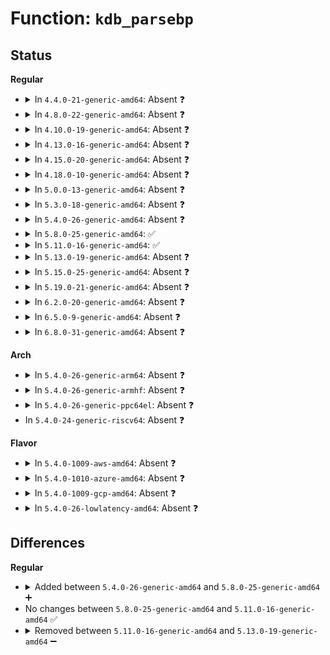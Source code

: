# Function: <code>kdb_parsebp</code>

## Status
<b>Regular</b>
<ul>
<li>
<details>
<summary>In <code>4.4.0-21-generic-amd64</code>: Absent ❓</summary>

```json
{
  "name": "kdb_parsebp",
  "collision_type": "Unique Static",
  "inline_type": "Full",
  "funcs": [
    {
      "addr": 18446744071580129320,
      "name": "kdb_parsebp",
      "external": false,
      "loc": "kernel/debug/kdb/kdb_bp.c:48",
      "file": "kernel/debug/kdb/kdb_bp.c",
      "inline": "not declared, inlined",
      "caller_inline": [
        "kernel/debug/kdb/kdb_bp.c:kdb_bp"
      ],
      "caller_func": []
    }
  ],
  "symbols": []
}
```
</details>
</li>
<li>
<details>
<summary>In <code>4.8.0-22-generic-amd64</code>: Absent ❓</summary>

```json
{
  "name": "kdb_parsebp",
  "collision_type": "Unique Static",
  "inline_type": "Full",
  "funcs": [
    {
      "addr": 18446744071580163121,
      "name": "kdb_parsebp",
      "external": false,
      "loc": "kernel/debug/kdb/kdb_bp.c:48",
      "file": "kernel/debug/kdb/kdb_bp.c",
      "inline": "not declared, inlined",
      "caller_inline": [
        "kernel/debug/kdb/kdb_bp.c:kdb_bp"
      ],
      "caller_func": []
    }
  ],
  "symbols": []
}
```
</details>
</li>
<li>
<details>
<summary>In <code>4.10.0-19-generic-amd64</code>: Absent ❓</summary>

```json
{
  "name": "kdb_parsebp",
  "collision_type": "Unique Static",
  "inline_type": "Full",
  "funcs": [
    {
      "addr": 18446744071580203537,
      "name": "kdb_parsebp",
      "external": false,
      "loc": "kernel/debug/kdb/kdb_bp.c:48",
      "file": "kernel/debug/kdb/kdb_bp.c",
      "inline": "not declared, inlined",
      "caller_inline": [
        "kernel/debug/kdb/kdb_bp.c:kdb_bp"
      ],
      "caller_func": []
    }
  ],
  "symbols": []
}
```
</details>
</li>
<li>
<details>
<summary>In <code>4.13.0-16-generic-amd64</code>: Absent ❓</summary>

```json
{
  "name": "kdb_parsebp",
  "collision_type": "Unique Static",
  "inline_type": "Full",
  "funcs": [
    {
      "addr": 18446744071580211791,
      "name": "kdb_parsebp",
      "external": false,
      "loc": "kernel/debug/kdb/kdb_bp.c:48",
      "file": "kernel/debug/kdb/kdb_bp.c",
      "inline": "not declared, inlined",
      "caller_inline": [
        "kernel/debug/kdb/kdb_bp.c:kdb_bp"
      ],
      "caller_func": []
    }
  ],
  "symbols": []
}
```
</details>
</li>
<li>
<details>
<summary>In <code>4.15.0-20-generic-amd64</code>: Absent ❓</summary>

```json
{
  "name": "kdb_parsebp",
  "collision_type": "Unique Static",
  "inline_type": "Full",
  "funcs": [
    {
      "addr": 18446744071580263119,
      "name": "kdb_parsebp",
      "external": false,
      "loc": "kernel/debug/kdb/kdb_bp.c:48",
      "file": "kernel/debug/kdb/kdb_bp.c",
      "inline": "not declared, inlined",
      "caller_inline": [
        "kernel/debug/kdb/kdb_bp.c:kdb_bp"
      ],
      "caller_func": []
    }
  ],
  "symbols": []
}
```
</details>
</li>
<li>
<details>
<summary>In <code>4.18.0-10-generic-amd64</code>: Absent ❓</summary>

```json
{
  "name": "kdb_parsebp",
  "collision_type": "Unique Static",
  "inline_type": "Full",
  "funcs": [
    {
      "addr": 18446744071580323632,
      "name": "kdb_parsebp",
      "external": false,
      "loc": "kernel/debug/kdb/kdb_bp.c:48",
      "file": "kernel/debug/kdb/kdb_bp.c",
      "inline": "not declared, inlined",
      "caller_inline": [
        "kernel/debug/kdb/kdb_bp.c:kdb_bp"
      ],
      "caller_func": []
    }
  ],
  "symbols": []
}
```
</details>
</li>
<li>
<details>
<summary>In <code>5.0.0-13-generic-amd64</code>: Absent ❓</summary>

```json
{
  "name": "kdb_parsebp",
  "collision_type": "Unique Static",
  "inline_type": "Full",
  "funcs": [
    {
      "addr": 18446744071580376464,
      "name": "kdb_parsebp",
      "external": false,
      "loc": "kernel/debug/kdb/kdb_bp.c:48",
      "file": "kernel/debug/kdb/kdb_bp.c",
      "inline": "not declared, inlined",
      "caller_inline": [
        "kernel/debug/kdb/kdb_bp.c:kdb_bp"
      ],
      "caller_func": []
    }
  ],
  "symbols": []
}
```
</details>
</li>
<li>
<details>
<summary>In <code>5.3.0-18-generic-amd64</code>: Absent ❓</summary>

```json
{
  "name": "kdb_parsebp",
  "collision_type": "Unique Static",
  "inline_type": "Full",
  "funcs": [
    {
      "addr": 18446744071580429109,
      "name": "kdb_parsebp",
      "external": false,
      "loc": "kernel/debug/kdb/kdb_bp.c:48",
      "file": "kernel/debug/kdb/kdb_bp.c",
      "inline": "not declared, inlined",
      "caller_inline": [
        "kernel/debug/kdb/kdb_bp.c:kdb_bp"
      ],
      "caller_func": []
    }
  ],
  "symbols": []
}
```
</details>
</li>
<li>
<details>
<summary>In <code>5.4.0-26-generic-amd64</code>: Absent ❓</summary>

```json
{
  "name": "kdb_parsebp",
  "collision_type": "Unique Static",
  "inline_type": "Full",
  "funcs": [
    {
      "addr": 18446744071580477861,
      "name": "kdb_parsebp",
      "external": false,
      "loc": "kernel/debug/kdb/kdb_bp.c:48",
      "file": "kernel/debug/kdb/kdb_bp.c",
      "inline": "not declared, inlined",
      "caller_inline": [
        "kernel/debug/kdb/kdb_bp.c:kdb_bp"
      ],
      "caller_func": []
    }
  ],
  "symbols": []
}
```
</details>
</li>
<li>
<details>
<summary>In <code>5.8.0-25-generic-amd64</code>: ✅</summary>

```c
int kdb_parsebp(int argc, const char * * argv, int * nextargp, kdb_bp_t * bp)
```

```json
{
  "name": "kdb_parsebp",
  "collision_type": "Unique Static",
  "inline_type": "No",
  "funcs": [
    {
      "addr": 18446744071580561920,
      "name": "kdb_parsebp",
      "external": false,
      "loc": "kernel/debug/kdb/kdb_bp.c:48",
      "file": "kernel/debug/kdb/kdb_bp.c",
      "inline": "seen, unknown",
      "caller_inline": [],
      "caller_func": [
        "kernel/debug/kdb/kdb_bp.c:kdb_bp"
      ]
    }
  ],
  "symbols": [
    {
      "addr": 18446744071580561920,
      "name": "kdb_parsebp",
      "section": ".text",
      "bind": "STB_LOCAL",
      "size": 344
    }
  ]
}
```
</details>
</li>
<li>
<details>
<summary>In <code>5.11.0-16-generic-amd64</code>: ✅</summary>

```c
int kdb_parsebp(int argc, const char * * argv, int * nextargp, kdb_bp_t * bp)
```

```json
{
  "name": "kdb_parsebp",
  "collision_type": "Unique Static",
  "inline_type": "No",
  "funcs": [
    {
      "addr": 18446744071580550016,
      "name": "kdb_parsebp",
      "external": false,
      "loc": "kernel/debug/kdb/kdb_bp.c:48",
      "file": "kernel/debug/kdb/kdb_bp.c",
      "inline": "seen, unknown",
      "caller_inline": [],
      "caller_func": [
        "kernel/debug/kdb/kdb_bp.c:kdb_bp"
      ]
    }
  ],
  "symbols": [
    {
      "addr": 18446744071580550016,
      "name": "kdb_parsebp",
      "section": ".text",
      "bind": "STB_LOCAL",
      "size": 344
    }
  ]
}
```
</details>
</li>
<li>
<details>
<summary>In <code>5.13.0-19-generic-amd64</code>: Absent ❓</summary>

```json
{
  "name": "kdb_parsebp",
  "collision_type": "Unique Static",
  "inline_type": "Full",
  "funcs": [
    {
      "addr": 18446744071580553752,
      "name": "kdb_parsebp",
      "external": false,
      "loc": "kernel/debug/kdb/kdb_bp.c:48",
      "file": "kernel/debug/kdb/kdb_bp.c",
      "inline": "not declared, inlined",
      "caller_inline": [
        "kernel/debug/kdb/kdb_bp.c:kdb_bp"
      ],
      "caller_func": []
    }
  ],
  "symbols": []
}
```
</details>
</li>
<li>
<details>
<summary>In <code>5.15.0-25-generic-amd64</code>: Absent ❓</summary>

```json
{
  "name": "kdb_parsebp",
  "collision_type": "Unique Static",
  "inline_type": "Full",
  "funcs": [
    {
      "addr": 18446744071580723592,
      "name": "kdb_parsebp",
      "external": false,
      "loc": "kernel/debug/kdb/kdb_bp.c:48",
      "file": "kernel/debug/kdb/kdb_bp.c",
      "inline": "not declared, inlined",
      "caller_inline": [
        "kernel/debug/kdb/kdb_bp.c:kdb_bp"
      ],
      "caller_func": []
    }
  ],
  "symbols": []
}
```
</details>
</li>
<li>
<details>
<summary>In <code>5.19.0-21-generic-amd64</code>: Absent ❓</summary>

```json
{
  "name": "kdb_parsebp",
  "collision_type": "Unique Static",
  "inline_type": "Full",
  "funcs": [
    {
      "addr": 18446744071580935747,
      "name": "kdb_parsebp",
      "external": false,
      "loc": "kernel/debug/kdb/kdb_bp.c:48",
      "file": "kernel/debug/kdb/kdb_bp.c",
      "inline": "not declared, inlined",
      "caller_inline": [
        "kernel/debug/kdb/kdb_bp.c:kdb_bp"
      ],
      "caller_func": []
    }
  ],
  "symbols": []
}
```
</details>
</li>
<li>
<details>
<summary>In <code>6.2.0-20-generic-amd64</code>: Absent ❓</summary>

```json
{
  "name": "kdb_parsebp",
  "collision_type": "Unique Static",
  "inline_type": "Full",
  "funcs": [
    {
      "addr": 18446744071581228755,
      "name": "kdb_parsebp",
      "external": false,
      "loc": "kernel/debug/kdb/kdb_bp.c:48",
      "file": "kernel/debug/kdb/kdb_bp.c",
      "inline": "not declared, inlined",
      "caller_inline": [
        "kernel/debug/kdb/kdb_bp.c:kdb_bp"
      ],
      "caller_func": []
    }
  ],
  "symbols": []
}
```
</details>
</li>
<li>
<details>
<summary>In <code>6.5.0-9-generic-amd64</code>: Absent ❓</summary>

```json
{
  "name": "kdb_parsebp",
  "collision_type": "Unique Static",
  "inline_type": "Full",
  "funcs": [
    {
      "addr": 18446744071581323071,
      "name": "kdb_parsebp",
      "external": false,
      "loc": "kernel/debug/kdb/kdb_bp.c:48",
      "file": "kernel/debug/kdb/kdb_bp.c",
      "inline": "not declared, inlined",
      "caller_inline": [
        "kernel/debug/kdb/kdb_bp.c:kdb_bp"
      ],
      "caller_func": []
    }
  ],
  "symbols": []
}
```
</details>
</li>
<li>
<details>
<summary>In <code>6.8.0-31-generic-amd64</code>: Absent ❓</summary>

```json
{
  "name": "kdb_parsebp",
  "collision_type": "Unique Static",
  "inline_type": "Full",
  "funcs": [
    {
      "addr": 18446744071581429375,
      "name": "kdb_parsebp",
      "external": false,
      "loc": "kernel/debug/kdb/kdb_bp.c:48",
      "file": "kernel/debug/kdb/kdb_bp.c",
      "inline": "not declared, inlined",
      "caller_inline": [
        "kernel/debug/kdb/kdb_bp.c:kdb_bp"
      ],
      "caller_func": []
    }
  ],
  "symbols": []
}
```
</details>
</li>
</ul>
<b>Arch</b>
<ul>
<li>
<details>
<summary>In <code>5.4.0-26-generic-arm64</code>: Absent ❓</summary>

```json
{
  "name": "kdb_parsebp",
  "collision_type": "Unique Static",
  "inline_type": "Full",
  "funcs": [
    {
      "addr": 18446603336491753280,
      "name": "kdb_parsebp",
      "external": false,
      "loc": "kernel/debug/kdb/kdb_bp.c:48",
      "file": "kernel/debug/kdb/kdb_bp.c",
      "inline": "not declared, inlined",
      "caller_inline": [
        "kernel/debug/kdb/kdb_bp.c:kdb_bp"
      ],
      "caller_func": []
    }
  ],
  "symbols": []
}
```
</details>
</li>
<li>
<details>
<summary>In <code>5.4.0-26-generic-armhf</code>: Absent ❓</summary>

```json
{
  "name": "kdb_parsebp",
  "collision_type": "Unique Static",
  "inline_type": "Full",
  "funcs": [
    {
      "addr": 3225701404,
      "name": "kdb_parsebp",
      "external": false,
      "loc": "kernel/debug/kdb/kdb_bp.c:48",
      "file": "kernel/debug/kdb/kdb_bp.c",
      "inline": "not declared, inlined",
      "caller_inline": [
        "kernel/debug/kdb/kdb_bp.c:kdb_bp"
      ],
      "caller_func": []
    }
  ],
  "symbols": []
}
```
</details>
</li>
<li>
<details>
<summary>In <code>5.4.0-26-generic-ppc64el</code>: Absent ❓</summary>

```json
{
  "name": "kdb_parsebp",
  "collision_type": "Unique Static",
  "inline_type": "Full",
  "funcs": [
    {
      "addr": 13835058055284792212,
      "name": "kdb_parsebp",
      "external": false,
      "loc": "kernel/debug/kdb/kdb_bp.c:48",
      "file": "kernel/debug/kdb/kdb_bp.c",
      "inline": "not declared, inlined",
      "caller_inline": [
        "kernel/debug/kdb/kdb_bp.c:kdb_bp"
      ],
      "caller_func": []
    }
  ],
  "symbols": []
}
```
</details>
</li>
<li>
In <code>5.4.0-24-generic-riscv64</code>: Absent ❓
</li>
</ul>
<b>Flavor</b>
<ul>
<li>
<details>
<summary>In <code>5.4.0-1009-aws-amd64</code>: Absent ❓</summary>

```json
{
  "name": "kdb_parsebp",
  "collision_type": "Unique Static",
  "inline_type": "Full",
  "funcs": [
    {
      "addr": 18446744071580446661,
      "name": "kdb_parsebp",
      "external": false,
      "loc": "kernel/debug/kdb/kdb_bp.c:48",
      "file": "kernel/debug/kdb/kdb_bp.c",
      "inline": "not declared, inlined",
      "caller_inline": [
        "kernel/debug/kdb/kdb_bp.c:kdb_bp"
      ],
      "caller_func": []
    }
  ],
  "symbols": []
}
```
</details>
</li>
<li>
<details>
<summary>In <code>5.4.0-1010-azure-amd64</code>: Absent ❓</summary>

```json
{
  "name": "kdb_parsebp",
  "collision_type": "Unique Static",
  "inline_type": "Full",
  "funcs": [
    {
      "addr": 18446744071580393733,
      "name": "kdb_parsebp",
      "external": false,
      "loc": "kernel/debug/kdb/kdb_bp.c:48",
      "file": "kernel/debug/kdb/kdb_bp.c",
      "inline": "not declared, inlined",
      "caller_inline": [
        "kernel/debug/kdb/kdb_bp.c:kdb_bp"
      ],
      "caller_func": []
    }
  ],
  "symbols": []
}
```
</details>
</li>
<li>
<details>
<summary>In <code>5.4.0-1009-gcp-amd64</code>: Absent ❓</summary>

```json
{
  "name": "kdb_parsebp",
  "collision_type": "Unique Static",
  "inline_type": "Full",
  "funcs": [
    {
      "addr": 18446744071580437909,
      "name": "kdb_parsebp",
      "external": false,
      "loc": "kernel/debug/kdb/kdb_bp.c:48",
      "file": "kernel/debug/kdb/kdb_bp.c",
      "inline": "not declared, inlined",
      "caller_inline": [
        "kernel/debug/kdb/kdb_bp.c:kdb_bp"
      ],
      "caller_func": []
    }
  ],
  "symbols": []
}
```
</details>
</li>
<li>
<details>
<summary>In <code>5.4.0-26-lowlatency-amd64</code>: Absent ❓</summary>

```json
{
  "name": "kdb_parsebp",
  "collision_type": "Unique Static",
  "inline_type": "Full",
  "funcs": [
    {
      "addr": 18446744071580493541,
      "name": "kdb_parsebp",
      "external": false,
      "loc": "kernel/debug/kdb/kdb_bp.c:48",
      "file": "kernel/debug/kdb/kdb_bp.c",
      "inline": "not declared, inlined",
      "caller_inline": [
        "kernel/debug/kdb/kdb_bp.c:kdb_bp"
      ],
      "caller_func": []
    }
  ],
  "symbols": []
}
```
</details>
</li>
</ul>

## Differences
<b>Regular</b>
<ul>
<li>
<details>
<summary>Added between <code>5.4.0-26-generic-amd64</code> and <code>5.8.0-25-generic-amd64</code> ➕</summary>

```c
int kdb_parsebp(int argc, const char * * argv, int * nextargp, kdb_bp_t * bp)
```
</details>
</li>
<li>
No changes between <code>5.8.0-25-generic-amd64</code> and <code>5.11.0-16-generic-amd64</code> ✅
</li>
<li>
<details>
<summary>Removed between <code>5.11.0-16-generic-amd64</code> and <code>5.13.0-19-generic-amd64</code> ➖</summary>

```c
int kdb_parsebp(int argc, const char * * argv, int * nextargp, kdb_bp_t * bp)
```
</details>
</li>
</ul>
